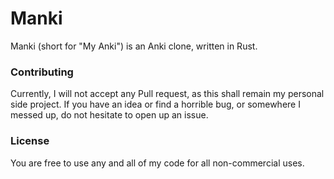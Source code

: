# Manki

Manki (short for "My Anki") is an Anki clone, written in Rust.

### Contributing

Currently, I will not accept any Pull request, as this shall remain my personal side project.
If you have an idea or find a horrible bug, or somewhere I messed up, do not hesitate to open up an issue.

### License

You are free to use any and all of my code for all non-commercial uses.
